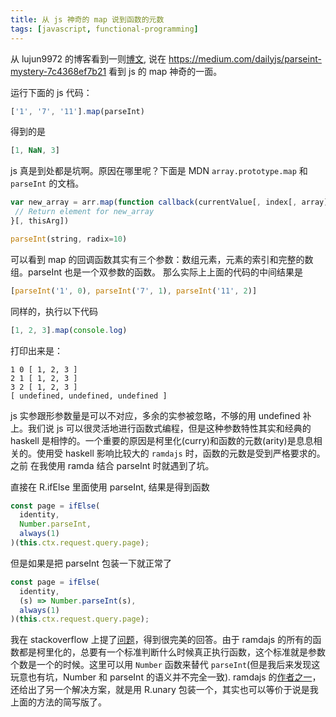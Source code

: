 ```yaml
---
title: 从 js 神奇的 map 说到函数的元数
tags: [javascript, functional-programming]
---
```


从 lujun9972 的博客看到一则[博文](http://blog.lujun9972.win/blog/2019/07/08/javascript%E4%B8%AD%E7%A5%9E%E5%A5%87%E7%9A%84map/), 说在 https://medium.com/dailyjs/parseint-mystery-7c4368ef7b21 看到 js 的 map 神奇的一面。

运行下面的 js 代码：
```js
['1', '7', '11'].map(parseInt)
```
得到的是

```js
[1, NaN, 3]
```

js 真是到处都是坑啊。原因在哪里呢？下面是 MDN `array.prototype.map` 和 `parseInt` 的文档。
```js
var new_array = arr.map(function callback(currentValue[, index[, array]]) {
 // Return element for new_array 
}[, thisArg])
```
```js
parseInt(string, radix=10)
```

可以看到 map 的回调函数其实有三个参数：数组元素，元素的索引和完整的数组。parseInt 也是一个双参数的函数。
那么实际上上面的代码的中间结果是
```js
[parseInt('1', 0), parseInt('7', 1), parseInt('11', 2)]
```
同样的，执行以下代码
```js
[1, 2, 3].map(console.log)
```
打印出来是：
```
1 0 [ 1, 2, 3 ]
2 1 [ 1, 2, 3 ]
3 2 [ 1, 2, 3 ]
[ undefined, undefined, undefined ]
```

js 实参跟形参数量是可以不对应，多余的实参被忽略，不够的用 undefined 补上。我们说 js 可以很灵活地进行函数式编程，但是这种参数特性其实和经典的 haskell 是相悖的。一个重要的原因是柯里化(curry)和函数的元数(arity)是息息相关的。使用受 haskell 影响比较大的 `ramdajs` 时，函数的元数是受到严格要求的。之前
在我使用 ramda 结合 parseInt 时就遇到了坑。

直接在 R.ifElse 里面使用 parseInt, 结果是得到函数
```js
const page = ifElse(
  identity,
  Number.parseInt,
  always(1)
)(this.ctx.request.query.page);
```
但是如果是把 parseInt 包装一下就正常了
```js
const page = ifElse(
  identity,
  (s) => Number.parseInt(s),
  always(1)
)(this.ctx.request.query.page);
```

我在 stackoverflow 上提了[问题](https://stackoverflow.com/questions/47196675/not-able-to-use-parseint-as-a-ontrue-or-onfalse-function-for-ifelse-of-ramdajs)，得到很完美的回答。由于 ramdajs 的所有的函数都是柯里化的，总要有一个标准判断什么时候真正执行函数，这个标准就是参数个数是一个的时候。这里可以用 `Number` 函数来替代 `parseInt`(但是我后来发现这玩意也有坑，Number 和 parseInt 的语义并不完全一致). ramdajs 的[作者之一](https://github.com/CrossEye)，还给出了另一个解决方案，就是用 R.unary 包装一个，其实也可以等价于说是我上面的方法的简写版了。

